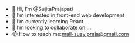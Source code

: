 - 👋 Hi, I’m @SujitaPrajapati
- 👀 I’m interested in front-end web development
- 🌱 I’m currently learning React 
- 💞️ I’m looking to collaborate on ...
- 📫 How to reach me:mail-suzy.praja@gmail.com

<!---
SujitaPrajapati/SujitaPrajapati is a ✨ special ✨ repository because its `README.md` (this file) appears on your GitHub profile.
You can click the Preview link to take a look at your changes.
--->

